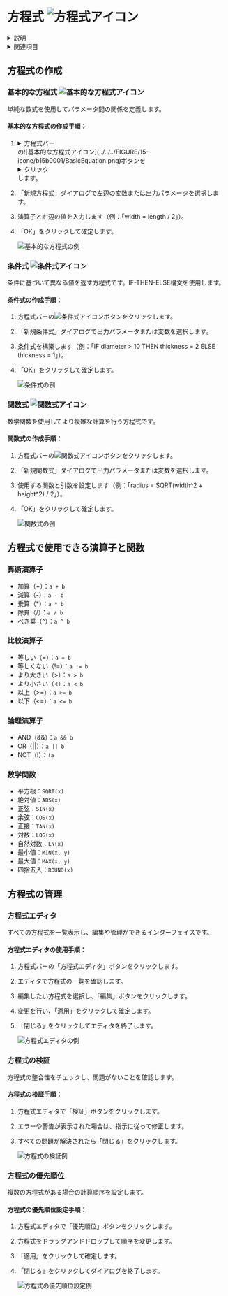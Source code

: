 # 方程式 ![方程式アイコン](../../../FIGURE/15-icone/b15b0001/Equations.png)

<details>
<summary>説明</summary>

方程式は、モデル内のパラメータや変数間の関係を数学的に定義するものです。これを使用することで、値が自動的に計算され、モデルの振る舞いを制御できます。

方程式を活用することで、設計意図をより明確に表現し、複雑な関係性を持つモデルでも一貫性を保つことができます。
</details>

<details>
<summary>関連項目</summary>

* [コントロール- キー - 指示](../_HTM_PARTI/H1-barreS-C.md#コントロール-キー-指示)
* [ビューの管理](../../../_USO-bSuiteComuni/Gestione-viste.md)
* [オブジェクトの表示方法](../../../_USO-bSuiteComuni/visualiz-oggetti.md)

**パラメトリック設計の概念：**
* [パラメータ](./02-07-01_parameters.md)
* [変数](./02-07-02_variables.md)
* [拘束条件](./02-07-03_constraints.md)
</details>

## 方程式の作成

### 基本的な方程式 ![基本的な方程式アイコン](../../../FIGURE/15-icone/b15b0001/BasicEquation.png)

単純な数式を使用してパラメータ間の関係を定義します。

#### 基本的な方程式の作成手順：

1. <details><summary>方程式バー</summary>方程式関連ツールを一覧表示するバー。</details>の![基本的な方程式アイコン](../../../FIGURE/15-icone/b15b0001/BasicEquation.png)ボタンを<details><summary>クリック</summary>（1）画面上のポインタの下にあるオブジェクト（アイコン、ボタンなど）の上でマウスボタンを押す（そしてすぐに離す）行為を示します。（2）（動詞）選択したコマンドの機能を有効にするため、マウスの左ボタンを押してすぐに離します。</details>します。
2. 「新規方程式」ダイアログで左辺の変数または出力パラメータを選択します。
3. 演算子と右辺の値を入力します（例：「width = length / 2」）。
4. 「OK」をクリックして確定します。

   ![基本的な方程式の例](../../../FIGURE/10-videateComplete/arte4/b10b0821.gif)

### 条件式 ![条件式アイコン](../../../FIGURE/15-icone/b15b0001/ConditionalEquation.png)

条件に基づいて異なる値を返す方程式です。IF-THEN-ELSE構文を使用します。

#### 条件式の作成手順：

1. 方程式バーの![条件式アイコン](../../../FIGURE/15-icone/b15b0001/ConditionalEquation.png)ボタンをクリックします。
2. 「新規条件式」ダイアログで出力パラメータまたは変数を選択します。
3. 条件式を構築します（例：「IF diameter > 10 THEN thickness = 2 ELSE thickness = 1」）。
4. 「OK」をクリックして確定します。

   ![条件式の例](../../../FIGURE/10-videateComplete/arte4/b10b0822.gif)

### 関数式 ![関数式アイコン](../../../FIGURE/15-icone/b15b0001/FunctionEquation.png)

数学関数を使用してより複雑な計算を行う方程式です。

#### 関数式の作成手順：

1. 方程式バーの![関数式アイコン](../../../FIGURE/15-icone/b15b0001/FunctionEquation.png)ボタンをクリックします。
2. 「新規関数式」ダイアログで出力パラメータまたは変数を選択します。
3. 使用する関数と引数を設定します（例：「radius = SQRT(width^2 + height^2) / 2」）。
4. 「OK」をクリックして確定します。

   ![関数式の例](../../../FIGURE/10-videateComplete/arte4/b10b0823.gif)

## 方程式で使用できる演算子と関数

### 算術演算子
- 加算（+）：`a + b`
- 減算（-）：`a - b`
- 乗算（*）：`a * b`
- 除算（/）：`a / b`
- べき乗（^）：`a ^ b`

### 比較演算子
- 等しい（=）：`a = b`
- 等しくない（!=）：`a != b`
- より大きい（>）：`a > b`
- より小さい（<）：`a < b`
- 以上（>=）：`a >= b`
- 以下（<=）：`a <= b`

### 論理演算子
- AND（&&）：`a && b`
- OR（||）：`a || b`
- NOT（!）：`!a`

### 数学関数
- 平方根：`SQRT(x)`
- 絶対値：`ABS(x)`
- 正弦：`SIN(x)`
- 余弦：`COS(x)`
- 正接：`TAN(x)`
- 対数：`LOG(x)`
- 自然対数：`LN(x)`
- 最小値：`MIN(x, y)`
- 最大値：`MAX(x, y)`
- 四捨五入：`ROUND(x)`

## 方程式の管理

### 方程式エディタ
すべての方程式を一覧表示し、編集や管理ができるインターフェイスです。

#### 方程式エディタの使用手順：

1. 方程式バーの「方程式エディタ」ボタンをクリックします。
2. エディタで方程式の一覧を確認します。
3. 編集したい方程式を選択し、「編集」ボタンをクリックします。
4. 変更を行い、「適用」をクリックして確定します。
5. 「閉じる」をクリックしてエディタを終了します。

   ![方程式エディタの例](../../../FIGURE/10-videateComplete/arte4/b10b0824.gif)

### 方程式の検証
方程式の整合性をチェックし、問題がないことを確認します。

#### 方程式の検証手順：

1. 方程式エディタで「検証」ボタンをクリックします。
2. エラーや警告が表示された場合は、指示に従って修正します。
3. すべての問題が解決されたら「閉じる」をクリックします。

   ![方程式の検証例](../../../FIGURE/10-videateComplete/arte4/b10b0825.gif)

### 方程式の優先順位
複数の方程式がある場合の計算順序を設定します。

#### 方程式の優先順位設定手順：

1. 方程式エディタで「優先順位」ボタンをクリックします。
2. 方程式をドラッグアンドドロップして順序を変更します。
3. 「適用」をクリックして確定します。
4. 「閉じる」をクリックしてダイアログを終了します。

   ![方程式の優先順位設定例](../../../FIGURE/10-videateComplete/arte4/b10b0826.gif) 